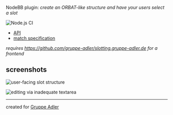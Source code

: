 NodeBB plugin: *create an ORBAT-like structure and have your users select a slot*

![Node.js CI](https://github.com/gruppe-adler/nodebb-plugin-arma3-slotting/workflows/Node.js%20CI/badge.svg)

* [API](docs/api/index.md)
* [match specification](docs/match.md)

*requires https://github.com/gruppe-adler/slotting.gruppe-adler.de for a frontend*

## screenshots

![user-facing slot structure](https://i.imgur.com/0aI5tQc.png)

![editing via inadequate textarea](https://i.imgur.com/2YCoh4c.png)

----

created for [Gruppe Adler](http://www.gruppe-adler.de)

